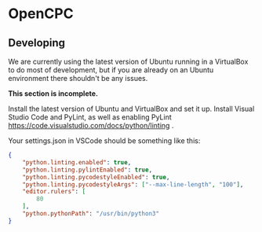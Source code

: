 # OpenCPC

## Developing
We are currently using the latest version of Ubuntu running in a VirtualBox to do most of development, but if you are already on an Ubuntu environment there shouldn't be any issues.

**This section is incomplete.**

Install the latest version of Ubuntu and VirtualBox and set it up. Install Visual Studio Code and PyLint, as well as enabling PyLint https://code.visualstudio.com/docs/python/linting .

Your settings.json in VSCode should be something like this:

```json
{
    "python.linting.enabled": true,
    "python.linting.pylintEnabled": true,
    "python.linting.pycodestyleEnabled": true,
    "python.linting.pycodestyleArgs": ["--max-line-length", "100"],
    "editor.rulers": [
        80
    ],
    "python.pythonPath": "/usr/bin/python3"
}
```
